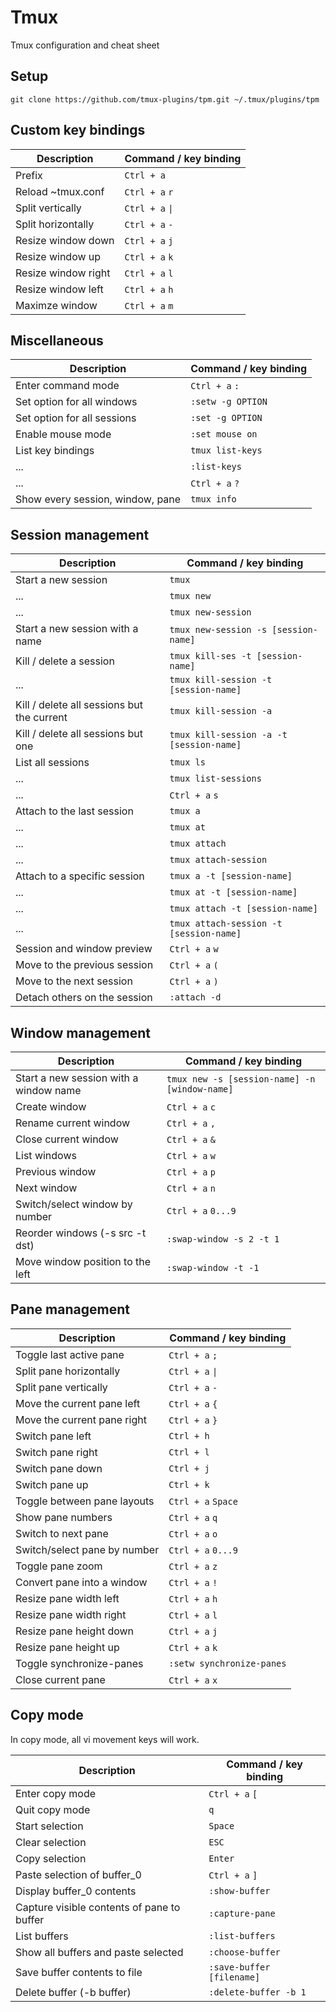 # Tmux

Tmux configuration and cheat sheet

## Setup

`git clone https://github.com/tmux-plugins/tpm.git ~/.tmux/plugins/tpm`

## Custom key bindings

| Description         | Command / key binding |
| ------------------- | --------------------- |
| Prefix              | `Ctrl + a`            |
| Reload ~tmux.conf   | `Ctrl + a` `r`        |
| Split vertically    | `Ctrl + a` `\|`       |
| Split horizontally  | `Ctrl + a` `-`        |
| Resize window down  | `Ctrl + a` `j`        |
| Resize window up    | `Ctrl + a` `k`        |
| Resize window right | `Ctrl + a` `l`        |
| Resize window left  | `Ctrl + a` `h`        |
| Maximze window      | `Ctrl + a` `m`        |

## Miscellaneous

| Description                      | Command / key binding |
| -------------------------------- | --------------------- |
| Enter command mode               | `Ctrl + a` `:`        |
| Set option for all windows       | `:setw -g OPTION`     |
| Set option for all sessions      | `:set -g OPTION`      |
| Enable mouse mode                | `:set mouse on`       |
| List key bindings                | `tmux list-keys`      |
| ...                              | `:list-keys`          |
| ...                              | `Ctrl + a` `?`        |
| Show every session, window, pane | `tmux info`           |

## Session management

| Description                                | Command / key binding                    |
| ------------------------------------------ | ---------------------------------------- |
| Start a new session                        | `tmux`                                   |
| ...                                        | `tmux new`                               |
| ...                                        | `tmux new-session`                       |
| Start a new session with a name            | `tmux new-session -s [session-name]`     |
| Kill / delete a session                    | `tmux kill-ses -t [session-name]`        |
| ...                                        | `tmux kill-session -t [session-name]`    |
| Kill / delete all sessions but the current | `tmux kill-session -a`                   |
| Kill / delete all sessions but one         | `tmux kill-session -a -t [session-name]` |
| List all sessions                          | `tmux ls`                                |
| ...                                        | `tmux list-sessions`                     |
| ...                                        | `Ctrl + a` `s`                           |
| Attach to the last session                 | `tmux a`                                 |
| ...                                        | `tmux at`                                |
| ...                                        | `tmux attach`                            |
| ...                                        | `tmux attach-session`                    |
| Attach to a specific session               | `tmux a -t [session-name]`               |
| ...                                        | `tmux at -t [session-name]`              |
| ...                                        | `tmux attach -t [session-name]`          |
| ...                                        | `tmux attach-session -t [session-name]`  |
| Session and window preview                 | `Ctrl + a` `w`                           |
| Move to the previous session               | `Ctrl + a` `(`                           |
| Move to the next session                   | `Ctrl + a` `)`                           |
| Detach others on the session               | `:attach -d`                             |

## Window management

| Description                            | Command / key binding                         |
| -------------------------------------- | --------------------------------------------- |
| Start a new session with a window name | `tmux new -s [session-name] -n [window-name]` |
| Create window                          | `Ctrl + a` `c`                                |
| Rename current window                  | `Ctrl + a` `,`                                |
| Close current window                   | `Ctrl + a` `&`                                |
| List windows                           | `Ctrl + a` `w`                                |
| Previous window                        | `Ctrl + a` `p`                                |
| Next window                            | `Ctrl + a` `n`                                |
| Switch/select window by number         | `Ctrl + a` `0...9`                            |
| Reorder windows (-s src -t dst)        | `:swap-window -s 2 -t 1`                      |
| Move window position to the left       | `:swap-window -t -1`                          |

## Pane management

| Description                  | Command / key binding     |
| ---------------------------- | ------------------------- |
| Toggle last active pane      | `Ctrl + a` `;`            |
| Split pane horizontally      | `Ctrl + a` `\|`           |
| Split pane vertically        | `Ctrl + a` `-`            |
| Move the current pane left   | `Ctrl + a` `{`            |
| Move the current pane right  | `Ctrl + a` `}`            |
| Switch pane left             | `Ctrl + h`                |
| Switch pane right            | `Ctrl + l`                |
| Switch pane down             | `Ctrl + j`                |
| Switch pane up               | `Ctrl + k`                |
| Toggle between pane layouts  | `Ctrl + a` `Space`        |
| Show pane numbers            | `Ctrl + a` `q`            |
| Switch to next pane          | `Ctrl + a` `o`            |
| Switch/select pane by number | `Ctrl + a` `0...9`        |
| Toggle pane zoom             | `Ctrl + a` `z`            |
| Convert pane into a window   | `Ctrl + a` `!`            |
| Resize pane width left       | `Ctrl + a` `h`            |
| Resize pane width right      | `Ctrl + a` `l`            |
| Resize pane height down      | `Ctrl + a` `j`            |
| Resize pane height up        | `Ctrl + a` `k`            |
| Toggle synchronize-panes     | `:setw synchronize-panes` |
| Close current pane           | `Ctrl + a` `x`            |

## Copy mode

In copy mode, all vi movement keys will work.

| Description                                | Command / key binding     |
| ------------------------------------------ | ------------------------- |
| Enter copy mode                            | `Ctrl + a` `[`            |
| Quit copy mode                             | `q`                       |
| Start selection                            | `Space`                   |
| Clear selection                            | `ESC`                     |
| Copy selection                             | `Enter`                   |
| Paste selection of buffer_0                | `Ctrl + a` `]`            |
| Display buffer_0 contents                  | `:show-buffer`            |
| Capture visible contents of pane to buffer | `:capture-pane`           |
| List buffers                               | `:list-buffers`           |
| Show all buffers and paste selected        | `:choose-buffer`          |
| Save buffer contents to file               | `:save-buffer [filename]` |
| Delete buffer (-b buffer)                  | `:delete-buffer -b 1`     |
